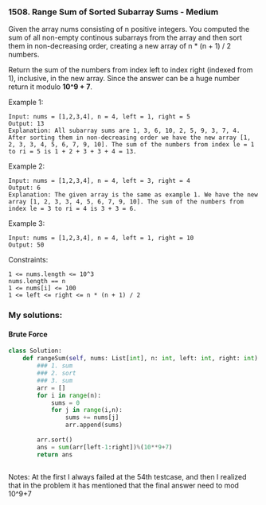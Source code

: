 ### 1508. Range Sum of Sorted Subarray Sums - Medium

Given the array nums consisting of n positive integers. You computed the sum of all non-empty continous subarrays from the array and then sort them in non-decreasing order, creating a new array of n * (n + 1) / 2 numbers.

Return the sum of the numbers from index left to index right (indexed from 1), inclusive, in the new array. Since the answer can be a huge number return it modulo **10^9 + 7**.

 

Example 1:
```
Input: nums = [1,2,3,4], n = 4, left = 1, right = 5
Output: 13 
Explanation: All subarray sums are 1, 3, 6, 10, 2, 5, 9, 3, 7, 4. After sorting them in non-decreasing order we have the new array [1, 2, 3, 3, 4, 5, 6, 7, 9, 10]. The sum of the numbers from index le = 1 to ri = 5 is 1 + 2 + 3 + 3 + 4 = 13. 

```

Example 2:
```
Input: nums = [1,2,3,4], n = 4, left = 3, right = 4
Output: 6
Explanation: The given array is the same as example 1. We have the new array [1, 2, 3, 3, 4, 5, 6, 7, 9, 10]. The sum of the numbers from index le = 3 to ri = 4 is 3 + 3 = 6.
```
Example 3:
```
Input: nums = [1,2,3,4], n = 4, left = 1, right = 10
Output: 50
```

Constraints:
```
1 <= nums.length <= 10^3
nums.length == n
1 <= nums[i] <= 100
1 <= left <= right <= n * (n + 1) / 2
```

### My solutions:
#### Brute Force
```python
class Solution:
    def rangeSum(self, nums: List[int], n: int, left: int, right: int) -> int:
        ### 1. sum
        ### 2. sort
        ### 3. sum
        arr = []
        for i in range(n):
            sums = 0
            for j in range(i,n):
                sums += nums[j]
                arr.append(sums)
                
        arr.sort()
        ans = sum(arr[left-1:right])%(10**9+7)
        return ans
        
```
Notes: At the first I always failed at the 54th testcase, and then I realized that in the problem it has mentioned that the final answer need to mod 10^9+7

